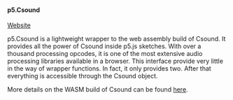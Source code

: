 #### p5.Csound

[Website](https://rorywalsh.github.io/p5.Csound/#/)

p5.Csound is a lightweight wrapper to the web assembly build of Csound. It provides all the power of Csound inside p5.js sketches. With over a thousand processing opcodes, it is one of the most extensive audio processing libraries available in a browser. This interface provide very little in the way of wrapper functions. In fact, it only provides two. After that everything is accessible through the Csound object. 

More details on the WASM build of Csound can be found [here](https://github.com/csound/csound/tree/master/wasm/browser). 
